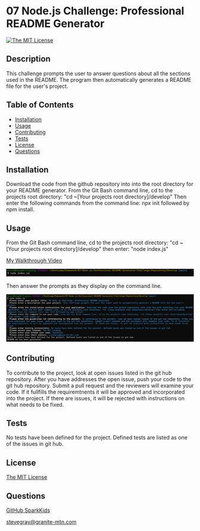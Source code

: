 
  # 07 Node.js Challenge: Professional README Generator

  [![The MIT License](https://img.shields.io/badge/License-MIT-yellow.svg)](https://opensource.org/licenses/MIT)

  ## Description

  This challenge prompts the user to answer questions about all the sections used in the README. The program then automatically generates a README file for the user's project. 
    
    
  ## Table of Contents 
       
  - [Installation](#installation)
  - [Usage](#usage)
  - [Contributing](#contributing)
  - [Tests](#tests)
  - [License](#license)
  - [Questions](#questions)
      
  ## Installation
      
  Download the code from the github repository into into the root directory for your README generator.  From the Git Bash command line, cd to the projects root directory: "cd ~[Your projects root directory]/develop" Then enter the following commands from the command line: npx init followed by npm install. 
  
  ## Usage
      
  From the Git Bash command line, cd to the projects root directory: "cd ~[Your projects root directory]/develop" then enter: "node index.js"

  [My Walkthrough Video](https://drive.google.com/file/d/1_W95uOoel_-y0UcktF10ac5CbQJyny5c/view)

  ![Start The README Generator](assets/images/Invoke-README-Generator.png)

  Then answer the prompts as they display on the command line.

  ![Answer the prompts](assets/images/README-Prompts-Answers.png)


      
      
  ## Contributing

  To contribute to the project, look at open issues listed in the git hub repository. After you have addresses the open issue, push your code to the git hub repository. Submit a pull request and the reviewers will examine your code. If it fullfills the requiremtnents it will be approved and incorporated into the project. If there are issues, it will be rejected with instructions on what needs to be fixed.

  ## Tests

  No tests have been defined for the project. Defined tests are listed as one of the issues in git hub.
      
    
  ## License

  [The MIT License](https://opensource.org/licenses/MIT)

 
  ## Questions

  [GitHub SparkKids](https://github.com/SparkKids)

  [stevegray@granite-mtn.com](mailto:stevegray@granite-mtn.com)



    
    
  